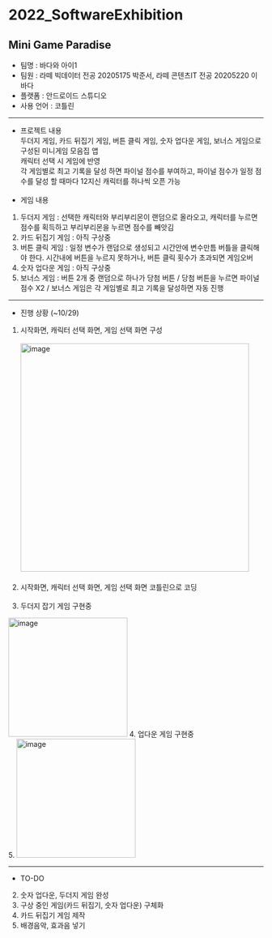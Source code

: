 # 2022_SoftwareExhibition
## Mini Game Paradise
* 팀명 : 바다와 아이1
* 팀원 : 라떼 빅데이터 전공 20205175 박준서, 라떼 콘텐츠IT 전공 20205220 이바다
* 플랫폼 : 안드로이드 스튜디오
* 사용 언어 : 코틀린
---
* 프로젝트 내용 <br>
두더지 게임, 카드 뒤집기 게임, 버튼 클릭 게임, 숫자 업다운 게임, 보너스 게임으로 구성된 미니게임 모음집 앱<br>
캐릭터 선택 시 게임에 반영<br>
각 게임별로 최고 기록을 달성 하면 파이널 점수를 부여하고, 파이널 점수가 일정 점수를 달성 할 때마다 12지신 캐릭터를 하나씩 오픈 가능<br></br>
* 게임 내용<br>
1. 두더지 게임 : 선택한 캐릭터와 부리부리몬이 랜덤으로 올라오고, 캐릭터를 누르면 점수를 획득하고 부리부리몬을 누르면 점수를 빼앗김
2. 카드 뒤집기 게임 : 아직 구상중
3. 버튼 클릭 게임 : 일정 변수가 랜덤으로 생성되고 시간안에 변수만틈 버틀을 클릭해야 한다. 시간내에 버튼을 누르지 못하거나, 버튼 클릭 횟수가 초과되면 게임오버
4. 숫자 업다운 게임 : 아직 구상중
5. 보너스 게임 : 버튼 2개 중 랜덤으로 하나가 당첨 버튼 / 당첨 버튼을 누르면 파이널 점수 X2 / 보너스 게임은 각 게임별로 최고 기록을 달성하면 자동 진행
---
* 진행 상황 (~10/29)
1. 시작화면, 캐릭터 선택 화면, 게임 선택 화면 구성 <br></br>
<img width="451" alt="image" src="https://user-images.githubusercontent.com/80818640/190856558-b1f484ca-417d-4053-8c32-f7fcc9d32748.png"><br></br>
2. 시작화면, 캐릭터 선택 화면, 게임 선택 화면 코틀린으로 코딩<br></br>
3. 두더지 잡기 게임 구현중<br>
<img width="235" alt="image" src="https://user-images.githubusercontent.com/80818640/198750533-9364f9a2-373b-4d90-9374-4a8a4e38b4bf.png">
4. 업다운 게임 구현중<br>
5. <img width="235" alt="image" src="C:\Users\Park\Desktop">

---
* TO-DO
2. 숫자 업다운, 두더지 게임 완성
3. 구상 중인 게임(카드 뒤집기, 숫자 업다운) 구체화
4. 카드 뒤집기 게임 제작
5. 배경음악, 효과음 넣기


